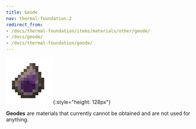 ```yaml
---
title: Geode
nav: thermal-foundation-2
redirect_from:
- /docs/thermal-foundation/items/materials/other/geode/
- /docs/geode/
- /docs/thermal-foundation/geode/
---
```


![Geode](/assets/images/thermal-foundation-2/geode.png){:style="height: 128px"}


**Geodes** are materials that currently cannot be obtained and are not used for
anything.
